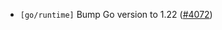 - `[go/runtime]` Bump Go version to 1.22
  ([\#4072](https://github.com/cometbft/cometbft/pull/4072))
